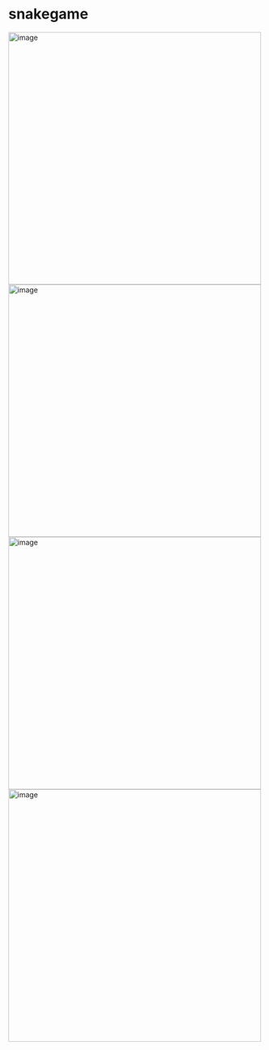 # snakegame
<img width="500" alt="image" src="https://github.com/user-attachments/assets/a86d1c33-1877-44a4-851f-33981b7a4d2a" />
<img width="500" alt="image" src="https://github.com/user-attachments/assets/2223b420-b582-49cd-9d16-20e27cf63c29" />
<img width="500" alt="image" src="https://github.com/user-attachments/assets/efffae18-488a-4580-b0e6-16a7c94a3282" />
<img width="500" alt="image" src="https://github.com/user-attachments/assets/bb49426e-2d34-420c-9d62-7dc39ec46722" />
